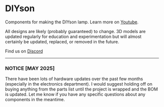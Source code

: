# DIYson
Components for making the DIYson lamp. Learn more on [Youtube](https://www.youtube.com/channel/UCvnxvXWYcOlmhRFvZ_ISP8g).

All designs are likely (probably guaranteed) to change. 3D models are updated regularly for education and experimentation but will almost certainly be updated, replaced, or removed in the future.

Find us on [Discord](https://discord.gg/B43ZVcBme4)

---
### NOTICE [MAY 2025]
There have been lots of hardware updates over the past few months (especially in the electronics department). I would suggest holding off on buying anything from the parts list until the project is wrapped and the BOM is updated. Let me know if you have any specific questions about any components in the meantime.
